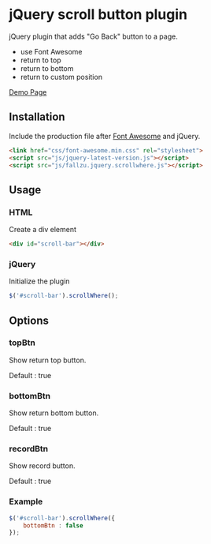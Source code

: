 jQuery scroll button plugin
===========================

jQuery plugin that adds "Go Back" button to a page.

* use Font Awesome
* return to top
* return to bottom
* return to custom position

[Demo Page](http://blog.johnsonlu.org)

## Installation

Include the production file after [Font Awesome](http://fortawesome.github.io/Font-Awesome/) and jQuery.

```html
<link href="css/font-awesome.min.css" rel="stylesheet">
<script src="js/jquery-latest-version.js"></script>
<script src="js/fallzu.jquery.scrollwhere.js"></script>
```

## Usage

### HTML

Create a div element

```html
<div id="scroll-bar"></div>
```

### jQuery

Initialize the plugin

```javascript
$('#scroll-bar').scrollWhere();
```

## Options

### topBtn

Show return top button.

Default : true

### bottomBtn

Show return bottom button.

Default : true

### recordBtn

Show record button.

Default : true

### Example
```javascript
$('#scroll-bar').scrollWhere({
    bottomBtn : false
});
```
